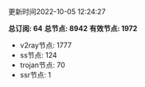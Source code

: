 更新时间2022-10-05 12:24:27

**总订阅: 64**
**总节点: 8942**
**有效节点: 1972**
- v2ray节点: 1777
- ss节点: 124
- trojan节点: 70
- ssr节点: 1
